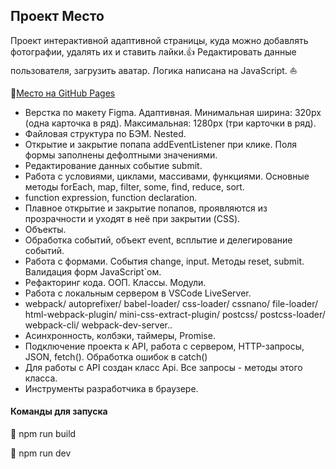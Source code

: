 ﻿## Проект Место

Проект интерактивной адаптивной страницы, куда можно добавлять фотографии, удалять их и ставить лайки.:+1: Редактировать данные пользователя, загрузить аватар. Логика написана на JavaScript. :boat:

🔗[Место на GitHub Pages](https://arsenyukrainsky.github.io/mesto/)

* Верстка по макету Figma. Адаптивная. Минимальная ширина: 320px (одна карточка в ряд). Максимальная: 1280px (три карточки в ряд).
* Файловая структура по БЭМ. Nested.
* Открытие и закрытие попапа addEventListener при клике. Поля формы заполнены дефолтными значениями.
* Редактирование данных событие submit.
* Работа с условиями, циклами, массивами, функциями. Основные методы forEach, map, filter, some, find, reduce, sort.
* function expression, function declaration.
* Плавное открытие и закрытие попапов, проявляются из прозрачности и уходят в неё при закрытии (CSS).
* Объекты.
* Обработка событий, объект event, всплытие и делегирование событий.
* Работа с формами. События change, input. Методы reset, submit. Валидация форм JavaScript`ом.
* Рефакторинг кода. ООП. Классы. Модули.
* Работа с локальным сервером в VSCode LiveServer.
* webpack/ autoprefixer/ babel-loader/ css-loader/ cssnano/ file-loader/ html-webpack-plugin/ mini-css-extract-plugin/ postcss/ postcss-loader/ webpack-cli/ webpack-dev-server..
* Асинхронность, колбэки, таймеры, Promise.
* Подключение проекта к API, работа с сервером, HTTP-запросы, JSON, fetch(). Обработка ошибок в catch()
* Для работы с API создан класс Api. Все запросы - методы этого класса.
* Инструменты разработчика в браузере.

#### Команды для запуска

:small_blue_diamond: npm run build 

:small_blue_diamond: npm run dev 
  

